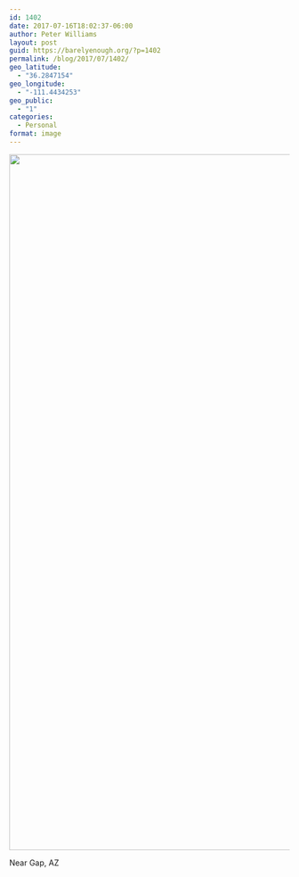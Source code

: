 ```yaml
---
id: 1402
date: 2017-07-16T18:02:37-06:00
author: Peter Williams
layout: post
guid: https://barelyenough.org/?p=1402
permalink: /blog/2017/07/1402/
geo_latitude:
  - "36.2847154"
geo_longitude:
  - "-111.4434253"
geo_public:
  - "1"
categories:
  - Personal
format: image
---
```

<a href="https://barelyenough.org/wordpress/wp-content/uploads/2017/07/IMG_20170716_165437079.jpg" style="font-size: 16px;"><img loading="lazy" width="3184" height="1248" src="https://barelyenough.org/wordpress/wp-content/uploads/2017/07/IMG_20170716_165437079.jpg" alt="" class="wp-image-1401 alignnone size-full" srcset="https://barelyenough.org/wordpress/wp-content/uploads/2017/07/IMG_20170716_165437079.jpg 3184w, https://barelyenough.org/wordpress/wp-content/uploads/2017/07/IMG_20170716_165437079-150x59.jpg 150w, https://barelyenough.org/wordpress/wp-content/uploads/2017/07/IMG_20170716_165437079-300x118.jpg 300w, https://barelyenough.org/wordpress/wp-content/uploads/2017/07/IMG_20170716_165437079-768x301.jpg 768w, https://barelyenough.org/wordpress/wp-content/uploads/2017/07/IMG_20170716_165437079-600x235.jpg 600w, https://barelyenough.org/wordpress/wp-content/uploads/2017/07/IMG_20170716_165437079-700x274.jpg 700w" sizes="(max-width: 3184px) 100vw, 3184px" /></a>

Near Gap, AZ